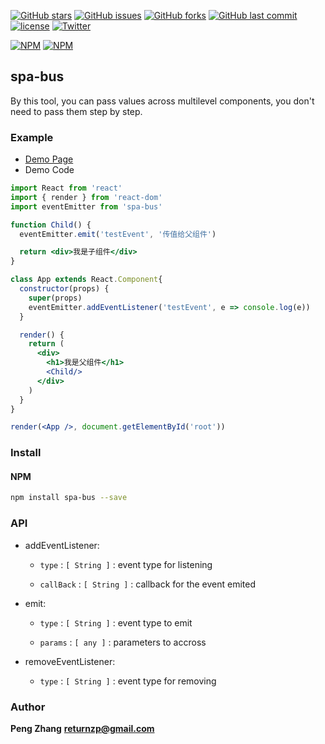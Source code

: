 [![GitHub stars](https://img.shields.io/github/stars/feawesome/spa-bus.svg?style=flat-square)](https://github.com/feawesome/spa-bus/stargazers)
[![GitHub issues](https://img.shields.io/github/issues/feawesome/spa-bus.svg?style=flat-square)](https://github.com/feawesome/spa-bus/issues)
[![GitHub forks](https://img.shields.io/github/forks/feawesome/spa-bus.svg?style=flat-square)](https://github.com/feawesome/spa-bus/network)
[![GitHub last commit](https://img.shields.io/github/last-commit/google/skia.svg?style=flat-square)](https://github.com/feawesome/spa-bus)
[![license](https://img.shields.io/github/license/mashape/apistatus.svg?style=flat-square)](https://github.com/feawesome/spa-bus)
[![Twitter](https://img.shields.io/twitter/url/https/github.com/feawesome/spa-bus.svg?style=flat-square)](https://twitter.com/intent/tweet?url=https://github.com/feawesome/spa-bus)

[![NPM](https://nodei.co/npm/spa-bus.png?downloads=true&downloadRank=true&stars=true)](https://nodei.co/npm/spa-bus/)
[![NPM](https://nodei.co/npm-dl/spa-bus.png?months=9&height=3)](https://nodei.co/npm/spa-bus/)


## spa-bus
By this tool, you can pass values across multilevel components, you don't need to pass them step by step.

### Example

* [Demo Page](https://feawesome.github.io/spa-bus)
* Demo Code
```jsx
import React from 'react'
import { render } from 'react-dom'
import eventEmitter from 'spa-bus'

function Child() {
  eventEmitter.emit('testEvent', '传值给父组件')

  return <div>我是子组件</div>
}

class App extends React.Component{
  constructor(props) {
    super(props)
    eventEmitter.addEventListener('testEvent', e => console.log(e))
  }

  render() {
    return (
      <div>
        <h1>我是父组件</h1>
        <Child/>
      </div>
    )
  }
}

render(<App />, document.getElementById('root'))
```


### Install
#### NPM

``` bash
npm install spa-bus --save
```

### API
- addEventListener:
  * `type` : `[ String ]` : event type for listening

  * `callBack` : `[ String ]` : callback for the event emited

- emit:
  * `type` : `[ String ]` : event type to emit

  * `params` : `[ any ]` : parameters to accross

- removeEventListener:
  * `type` : `[ String ]` : event type for removing

### Author
**Peng Zhang**
**returnzp@gmail.com**
